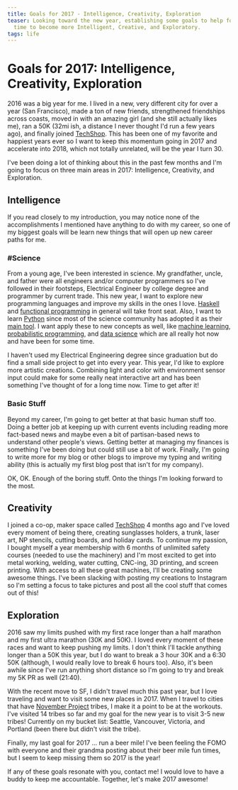 ```yaml
---
title: Goals for 2017 - Intelligence, Creativity, Exploration
teaser: Looking toward the new year, establishing some goals to help focus my
  time to become more Intelligent, Creative, and Exploratory.
tags: life
---
```


# Goals for 2017: Intelligence, Creativity, Exploration

2016 was a big year for me. I lived in a new, very different city for over a
year (San Francisco), made a ton of new friends, strengthened friendships across
coasts, moved in with an amazing girl (and she still actually likes me), ran a
50K (32mi ish, a distance I never thought I'd run a few years ago), and finally
joined [TechShop]. This has been one of my favorite and happiest years ever so I
want to keep this momentum going in 2017 and accelerate into 2018, which not
totally unrelated, will be the year I turn 30.

I've been doing a lot of thinking about this in the past few months and I'm
going to focus on three main areas in 2017: Intelligence, Creativity, and
Exploration.

## Intelligence

If you read closely to my introduction, you may notice none of the
accomplishments I mentioned have anything to do with my career, so one of my
biggest goals will be learn new things that will open up new career paths for
me.

### #Science

From a young age, I've been interested in science. My grandfather, uncle, and
father were all engineers and/or computer programmers so I've followed in their
footsteps, Electrical Engineer by college degree and programmer by current
trade. This new year, I want to explore new programming languages and improve my
skills in the ones I love. [Haskell] and [functional programming] in general
will take front seat. Also, I want to learn [Python] since most of the science
community has adopted it as their [main tool]. I want apply these to new
concepts as well, like [machine learning], [probabilistic programming], and
[data science] which are all really hot now and have been for some time.

I haven't used my Electrical Engineering degree since graduation but do find a
small side project to get into every year. This year, I'd like to explore more
artistic creations. Combining light and color with environment sensor input
could make for some really neat interactive art and has been something I've
thought of for a long time now. Time to get after it!

[Haskell]: https://www.haskell.org
[functional programming]: https://en.wikipedia.org/wiki/Functional_programming
[Python]: https://www.python.org
[main tool]: https://www.scipy.org
[machine learning]: https://en.wikipedia.org/wiki/Machine_learning
[probabilistic programming]: https://en.wikipedia.org/wiki/Probabilistic_programming_language
[data science]: https://en.wikipedia.org/wiki/Data_science

### Basic Stuff

Beyond my career, I'm going to get better at that basic human stuff too. Doing a
better job at keeping up with current events including reading more fact-based
news and maybe even a bit of partisan-based news to understand other people's
views. Getting better at managing my finances is something I've been doing but
could still use a bit of work. Finally, I'm going to write more for my blog or
other blogs to improve my typing and writing ability (this is actually my first
blog post that isn't for my company).

OK, OK. Enough of the boring stuff. Onto the things I'm looking forward to the
most.

## Creativity

I joined a co-op, maker space called [TechShop] 4 months ago and I've loved
every moment of being there, creating sunglasses holders, a trunk, laser art, NP
stencils, cutting boards, and holiday cards. To continue my passion, I bought
myself a year membership with 6 months of unlimited safety courses (needed to
use the machinery) and I'm most excited to get into metal working, welding,
water cutting, CNC-ing, 3D printing, and screen printing. With access to all
these great machines, I'll be creating some awesome things. I've been slacking
with posting my creations to Instagram so I'm setting a focus to take pictures
and post all the cool stuff that comes out of this!

[TechShop]: http://www.techshop.ws

## Exploration

2016 saw my limits pushed with my first race longer than a half marathon and my
first ultra marathon (30K and 50K). I loved every moment of these races and want
to keep pushing my limits. I don't think I'll tackle anything longer than a 50K
this year, but I do want to break a 3 hour 30K and a 6:30 50K (although, I would
really love to break 6 hours too). Also, it's been awhile since I've run
anything short distance so I'm going to try and break my 5K PR as well (21:40).

With the recent move to SF, I didn't travel much this past year, but I love
traveling and want to visit some new places in 2017. When I travel to cities
that have [November Project] tribes, I make it a point to be at the workouts.
I've visited 14 tribes so far and my goal for the new year is to visit 3-5 new
tribes! Currently on my bucket list: Seattle, Vancouver, Victoria, and Portland
(been there but didn't visit the tribe).

[November Project]: http://november-project.com

Finally, my last goal for 2017 ... run a beer mile! I've been feeling the FOMO
with everyone and their grandma posting about their beer mile fun times, but I
seem to keep missing them so 2017 is the year!

If any of these goals resonate with you, contact me! I would love to have a
buddy to keep me accountable. Together, let's make 2017 awesome!
